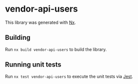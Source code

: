 # vendor-api-users

This library was generated with [Nx](https://nx.dev).

## Building

Run `nx build vendor-api-users` to build the library.

## Running unit tests

Run `nx test vendor-api-users` to execute the unit tests via [Jest](https://jestjs.io).
